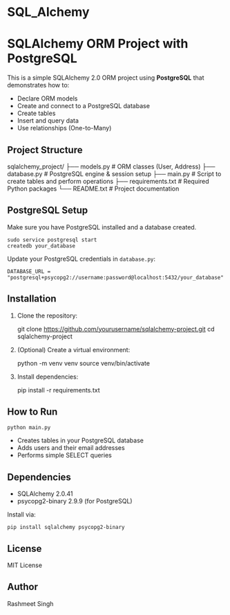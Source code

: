 # SQL_Alchemy


SQLAlchemy ORM Project with PostgreSQL
======================================

This is a simple SQLAlchemy 2.0 ORM project using **PostgreSQL** that demonstrates how to:

- Declare ORM models
- Create and connect to a PostgreSQL database
- Create tables
- Insert and query data
- Use relationships (One-to-Many)


Project Structure
-----------------
sqlalchemy_project/
├── models.py         # ORM classes (User, Address)
├── database.py       # PostgreSQL engine & session setup
├── main.py           # Script to create tables and perform operations
├── requirements.txt  # Required Python packages
└── README.txt         # Project documentation


PostgreSQL Setup
----------------
Make sure you have PostgreSQL installed and a database created.

    sudo service postgresql start
    createdb your_database

Update your PostgreSQL credentials in `database.py`:

    DATABASE_URL = "postgresql+psycopg2://username:password@localhost:5432/your_database"


Installation
------------
1. Clone the repository:

    git clone https://github.com/yourusername/sqlalchemy-project.git
    cd sqlalchemy-project

2. (Optional) Create a virtual environment:

    python -m venv venv
    source venv/bin/activate

3. Install dependencies:

    pip install -r requirements.txt


How to Run
----------
    python main.py

- Creates tables in your PostgreSQL database
- Adds users and their email addresses
- Performs simple SELECT queries


Dependencies
------------
- SQLAlchemy 2.0.41
- psycopg2-binary 2.9.9 (for PostgreSQL)

Install via:

    pip install sqlalchemy psycopg2-binary


License
-------
MIT License


Author
------
Rashmeet Singh
